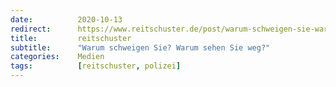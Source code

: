 ```yaml
---
date:          2020-10-13
redirect:      https://www.reitschuster.de/post/warum-schweigen-sie-warum-sehen-sie-weg/
title:         reitschuster
subtitle:      "Warum schweigen Sie? Warum sehen Sie weg?"
categories:    Medien
tags:          [reitschuster, polizei]
---
```


